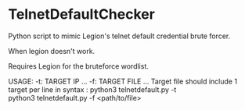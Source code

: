 # TelnetDefaultChecker
Python script to mimic Legion's telnet default credential brute forcer. 
        
When legion doesn't work.
        
Requires Legion for the bruteforce wordlist.
           
USAGE:
-t: TARGET IP ... 
-f: TARGET FILE ... Target file should include 1 target per line in syntax <IP>:<PORT>
python3 telnetdefault.py -t <IP>  
python3 telnetdefault.py -f <path/to/file>
